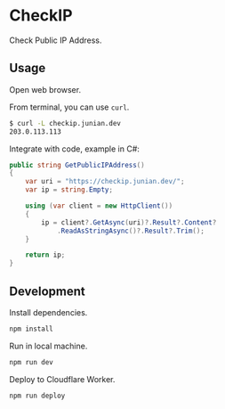 # CheckIP

Check Public IP Address.

## Usage

Open web browser.

From terminal, you can use `curl`.

```bash
$ curl -L checkip.junian.dev
203.0.113.113
```

Integrate with code, example in C#:

```csharp
public string GetPublicIPAddress()
{
    var uri = "https://checkip.junian.dev/";
    var ip = string.Empty;

    using (var client = new HttpClient())
    {
        ip = client?.GetAsync(uri)?.Result?.Content?
            .ReadAsStringAsync()?.Result?.Trim();
    }

    return ip;
}
```

## Development

Install dependencies.

```bash
npm install
```

Run in local machine.

```bash
npm run dev
```

Deploy to Cloudflare Worker.


```bash
npm run deploy
```
